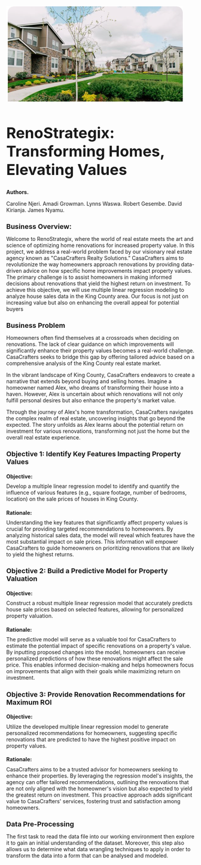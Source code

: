 ﻿![Local Image](Images/kings.PNG)
 
<h1 style="font-size: 40px;">RenoStrategix: Transforming Homes, Elevating Values</h1>
     
<h1 style="font-size: 14px;">Authors.
</h1>

Caroline Njeri.
Amadi Growman.
Lynns Waswa.
Robert Gesembe.
David Kirianja.
James Nyamu.

<h1 style="font-size: 18px;">Business Overview:</h1>

Welcome to RenoStrategix, where the world of real estate meets the art and science of optimizing home renovations for increased property value. In this project, we address a real-world problem faced by our visionary real estate agency known as "CasaCrafters Realty Solutions." CasaCrafters aims to revolutionize the way homeowners approach renovations by providing data-driven advice on how specific home improvements impact property values. The primary challenge is to assist homeowners in making informed decisions about renovations that yield the highest return on investment. To achieve this objective, we will use multiple linear regression modeling to analyze house sales data in the King County area. Our focus is not just on increasing value but also on enhancing the overall appeal for potential buyers

 <h1 style="font-size: 18px;">Business Problem</h1>
 
Homeowners often find themselves at a crossroads when deciding on renovations. The lack of clear guidance on which improvements will significantly enhance their property values becomes a real-world challenge. CasaCrafters seeks to bridge this gap by offering tailored advice based on a comprehensive analysis of the King County real estate market.

In the vibrant landscape of King County, CasaCrafters endeavors to create a narrative that extends beyond buying and selling homes. Imagine a homeowner named Alex, who dreams of transforming their house into a haven. However, Alex is uncertain about which renovations will not only fulfill personal desires but also enhance the property's market value.

Through the journey of Alex's home transformation, CasaCrafters navigates the complex realm of real estate, uncovering insights that go beyond the expected. The story unfolds as Alex learns about the potential return on investment for various renovations, transforming not just the home but the overall real estate experience.

<h1 style="font-size: 18px;">Objective 1: Identify Key Features Impacting Property Values</h1>

<h1 style="font-size: 14px;">Objective:</h1> Develop a multiple linear regression model to identify and quantify the influence of various features (e.g., square footage, number of bedrooms, location) on the sale prices of houses in King County.

<h1 style="font-size: 14px;">Rationale:</h1> Understanding the key features that significantly affect property values is crucial for providing targeted recommendations to homeowners. By analyzing historical sales data, the model will reveal which features have the most substantial impact on sale prices. This information will empower CasaCrafters to guide homeowners on prioritizing renovations that are likely to yield the highest returns.

<h1 style="font-size: 18px;">Objective 2: Build a Predictive Model for Property Valuation</h1>

<h1 style="font-size: 14px;">Objective:</h1> Construct a robust multiple linear regression model that accurately predicts house sale prices based on selected features, allowing for personalized property valuation.

<h1 style="font-size: 14px;">Rationale:</h1> The predictive model will serve as a valuable tool for CasaCrafters to estimate the potential impact of specific renovations on a property's value. By inputting proposed changes into the model, homeowners can receive personalized predictions of how these renovations might affect the sale price. This enables informed decision-making and helps homeowners focus on improvements that align with their goals while maximizing return on investment.

<h1 style="font-size: 18px;">Objective 3: Provide Renovation Recommendations for Maximum ROI</h1>

<h1 style="font-size: 14px;">Objective:</h1> Utilize the developed multiple linear regression model to generate personalized recommendations for homeowners, suggesting specific renovations that are predicted to have the highest positive impact on property values.

<h1 style="font-size: 14px;">Rationale:</h1>CasaCrafters aims to be a trusted advisor for homeowners seeking to enhance their properties. By leveraging the regression model's insights, the agency can offer tailored recommendations, outlining the renovations that are not only aligned with the homeowner's vision but also expected to yield the greatest return on investment. This proactive approach adds significant value to CasaCrafters' services, fostering trust and satisfaction among homeowners.

<h1 style="font-size: 18px;">Data Pre-Processing</h1>

The first task to read the data file into our working environment then explore it to gain an initial understanding of the dataset. Moreover, this step also allows us to determine what data wrangling techniques to apply in order to transform the data into a form that can be analysed and modeled.
